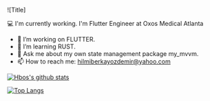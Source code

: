 
![Title]

 :computer: I'm currently working. I'm Flutter Engineer at Oxos Medical Atlanta
- 🔭 I’m  working on  FLUTTER.
- 🌱 I’m  learning RUST.
- 💬 Ask me about my own state management package my_mvvm.
- 📫 How to reach me: hilmiberkayozdemir@yahoo.com

[![Hbos's github stats](https://github-readme-stats.vercel.app/api?username=hberkayozdemir&theme=gotham)](https://github.com/anuraghazra/github-readme-stats)

[![Top Langs](https://github-readme-stats.vercel.app/api/top-langs/?username=hberkayozdemir&layout=compact&langs_count=10&theme=gotham)](https://github.com/anuraghazra/github-readme-stats)


